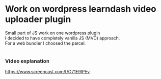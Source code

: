 # Work on wordpress learndash video uploader plugin

Small part of JS work on one wordpress plugin<br>
I decided to have completely vanilla JS (MVC) approach.<br>
For a web bundler I choosed the parcel.<br><br>

### Video explanation
<a href="https://www.screencast.com/t/O71E9IPEv">https://www.screencast.com/t/O71E9IPEv</a>